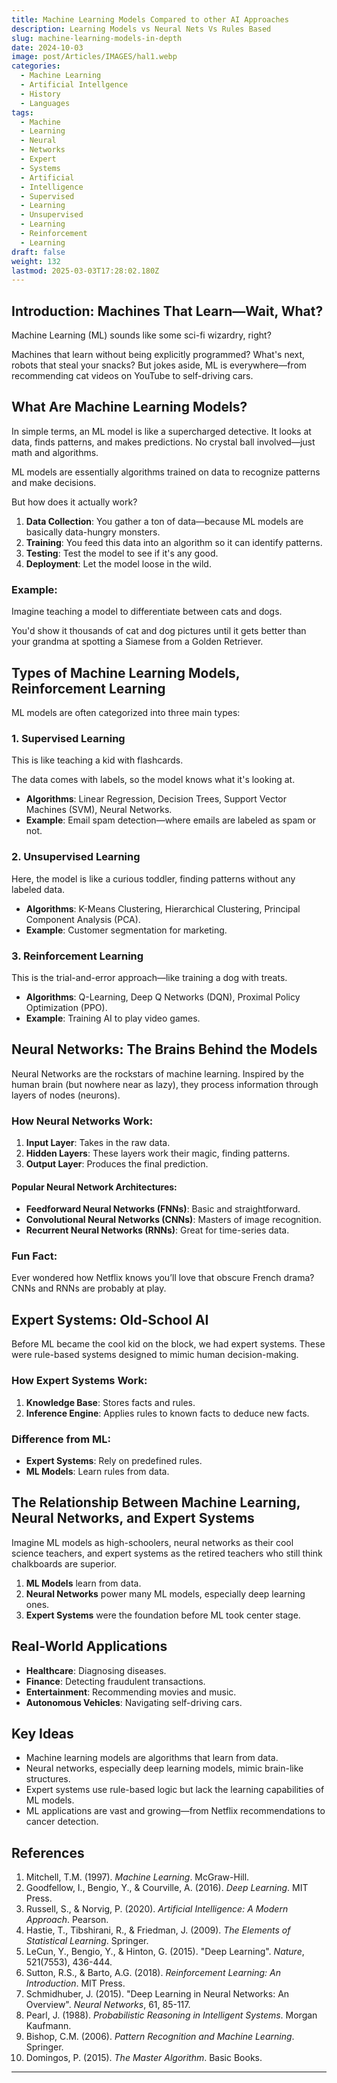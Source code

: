 ```yaml
---
title: Machine Learning Models Compared to other AI Approaches
description: Learning Models vs Neural Nets Vs Rules Based
slug: machine-learning-models-in-depth
date: 2024-10-03
image: post/Articles/IMAGES/hal1.webp
categories:
  - Machine Learning
  - Artificial Intellgence
  - History
  - Languages
tags:
  - Machine
  - Learning
  - Neural
  - Networks
  - Expert
  - Systems
  - Artificial
  - Intelligence
  - Supervised
  - Learning
  - Unsupervised
  - Learning
  - Reinforcement
  - Learning
draft: false
weight: 132
lastmod: 2025-03-03T17:28:02.180Z
---
```

<!-- 
# Machine Learning Models in Depth: What They Are, How They Work, and Their Relationship to Neural Networks and Expert Systems
-->

## Introduction: Machines That Learn—Wait, What?

Machine Learning (ML) sounds like some sci-fi wizardry, right?

Machines that learn without being explicitly programmed? What's next, robots that steal your snacks? But jokes aside, ML is everywhere—from recommending cat videos on YouTube to self-driving cars.

## What Are Machine Learning Models?

In simple terms, an ML model is like a supercharged detective. It looks at data, finds patterns, and makes predictions. No crystal ball involved—just math and algorithms.

ML models are essentially algorithms trained on data to recognize patterns and make decisions.

But how does it actually work?

1. **Data Collection**: You gather a ton of data—because ML models are basically data-hungry monsters.
2. **Training**: You feed this data into an algorithm so it can identify patterns.
3. **Testing**: Test the model to see if it's any good.
4. **Deployment**: Let the model loose in the wild.

### Example:

Imagine teaching a model to differentiate between cats and dogs.

You'd show it thousands of cat and dog pictures until it gets better than your grandma at spotting a Siamese from a Golden Retriever.

## Types of Machine Learning Models,  Reinforcement Learning

ML models are often categorized into three main types:

### 1. Supervised Learning

This is like teaching a kid with flashcards.

The data comes with labels, so the model knows what it's looking at.

* **Algorithms**: Linear Regression, Decision Trees, Support Vector Machines (SVM), Neural Networks.
* **Example**: Email spam detection—where emails are labeled as spam or not.

### 2. Unsupervised Learning

Here, the model is like a curious toddler, finding patterns without any labeled data.

* **Algorithms**: K-Means Clustering, Hierarchical Clustering, Principal Component Analysis (PCA).
* **Example**: Customer segmentation for marketing.

### 3. Reinforcement Learning

This is the trial-and-error approach—like training a dog with treats.

* **Algorithms**: Q-Learning, Deep Q Networks (DQN), Proximal Policy Optimization (PPO).
* **Example**: Training AI to play video games.

## Neural Networks: The Brains Behind the Models

Neural Networks are the rockstars of machine learning. Inspired by the human brain (but nowhere near as lazy), they process information through layers of nodes (neurons).

### How Neural Networks Work:

1. **Input Layer**: Takes in the raw data.
2. **Hidden Layers**: These layers work their magic, finding patterns.
3. **Output Layer**: Produces the final prediction.

#### Popular Neural Network Architectures:

* **Feedforward Neural Networks (FNNs)**: Basic and straightforward.
* **Convolutional Neural Networks (CNNs)**: Masters of image recognition.
* **Recurrent Neural Networks (RNNs)**: Great for time-series data.

### Fun Fact:

Ever wondered how Netflix knows you’ll love that obscure French drama? CNNs and RNNs are probably at play.

## Expert Systems: Old-School AI

Before ML became the cool kid on the block, we had expert systems. These were rule-based systems designed to mimic human decision-making.

### How Expert Systems Work:

1. **Knowledge Base**: Stores facts and rules.
2. **Inference Engine**: Applies rules to known facts to deduce new facts.

### Difference from ML:

* **Expert Systems**: Rely on predefined rules.
* **ML Models**: Learn rules from data.

## The Relationship Between Machine Learning, Neural Networks, and Expert Systems

Imagine ML models as high-schoolers, neural networks as their cool science teachers, and expert systems as the retired teachers who still think chalkboards are superior.

1. **ML Models** learn from data.
2. **Neural Networks** power many ML models, especially deep learning ones.
3. **Expert Systems** were the foundation before ML took center stage.

## Real-World Applications

* **Healthcare**: Diagnosing diseases.
* **Finance**: Detecting fraudulent transactions.
* **Entertainment**: Recommending movies and music.
* **Autonomous Vehicles**: Navigating self-driving cars.

## Key Ideas

* Machine learning models are algorithms that learn from data.
* Neural networks, especially deep learning models, mimic brain-like structures.
* Expert systems use rule-based logic but lack the learning capabilities of ML models.
* ML applications are vast and growing—from Netflix recommendations to cancer detection.

## References

1. Mitchell, T.M. (1997). *Machine Learning*. McGraw-Hill.
2. Goodfellow, I., Bengio, Y., & Courville, A. (2016). *Deep Learning*. MIT Press.
3. Russell, S., & Norvig, P. (2020). *Artificial Intelligence: A Modern Approach*. Pearson.
4. Hastie, T., Tibshirani, R., & Friedman, J. (2009). *The Elements of Statistical Learning*. Springer.
5. LeCun, Y., Bengio, Y., & Hinton, G. (2015). "Deep Learning". *Nature*, 521(7553), 436-444.
6. Sutton, R.S., & Barto, A.G. (2018). *Reinforcement Learning: An Introduction*. MIT Press.
7. Schmidhuber, J. (2015). "Deep Learning in Neural Networks: An Overview". *Neural Networks*, 61, 85-117.
8. Pearl, J. (1988). *Probabilistic Reasoning in Intelligent Systems*. Morgan Kaufmann.
9. Bishop, C.M. (2006). *Pattern Recognition and Machine Learning*. Springer.
10. Domingos, P. (2015). *The Master Algorithm*. Basic Books.

***
